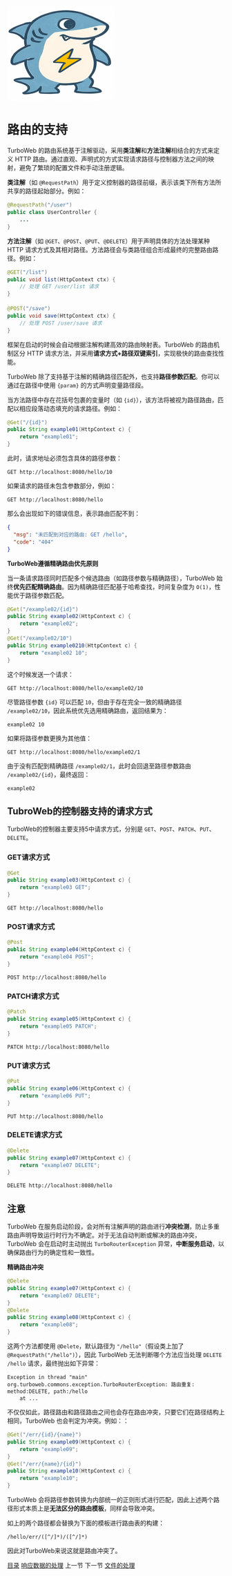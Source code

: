 # <img src="../image/logo.png"/>

# 路由的支持

TurboWeb 的路由系统基于注解驱动，采用**类注解**和**方法注解**相结合的方式来定义 HTTP 路由。通过直观、声明式的方式实现请求路径与控制器方法之间的映射，避免了繁琐的配置文件和手动注册逻辑。

**类注解**（如 `@RequestPath`）用于定义控制器的路径前缀，表示该类下所有方法所共享的路径起始部分。例如：

```java
@RequestPath("/user")
public class UserController {
    ...
}
```

**方法注解**（如 `@GET`、`@POST`、`@PUT`、`@DELETE`）用于声明具体的方法处理某种 HTTP 请求方式及其相对路径。方法路径会与类路径组合形成最终的完整路由路径。例如：

```java
@GET("/list")
public void list(HttpContext ctx) {
    // 处理 GET /user/list 请求
}

@POST("/save")
public void save(HttpContext ctx) {
    // 处理 POST /user/save 请求
}
```

框架在启动的时候会自动根据注解构建高效的路由映射表。TurboWeb 的路由机制区分 HTTP 请求方法，并采用**请求方式+路径双键索引**，实现极快的路由查找性能。

TurboWeb 除了支持基于注解的精确路径匹配外，也支持**路径参数匹配**。你可以通过在路径中使用 `{param}` 的方式声明变量路径段。

当方法路径中存在花括号包裹的变量时（如 `{id}`），该方法将被视为路径路由，匹配以相应段落动态填充的请求路径。例如：

```java
@Get("/{id}")
public String example01(HttpContext c) {
    return "example01";
}
```

此时，请求地址必须包含具体的路径参数：

```http
GET http://localhost:8080/hello/10
```

如果请求的路径未包含参数部分，例如：

```http
GET http://localhost:8080/hello
```

那么会出现如下的错误信息，表示路由匹配不到：

```json
{
  "msg": "未匹配到对应的路由: GET /hello",
  "code": "404"
}
```

**TurboWeb遵循精确路由优先原则**

当一条请求路径同时匹配多个候选路由（如路径参数与精确路径），TurboWeb 始终**优先匹配精确路由**。因为精确路径匹配基于哈希查找，时间复杂度为 `O(1)`，性能优于路径参数匹配。

```java
@Get("/example02/{id}")
public String example02(HttpContext c) {
    return "example02";
}
@Get("/example02/10")
public String example0210(HttpContext c) {
    return "example02 10";
}
```

这个时候发送一个请求：

```http
GET http://localhost:8080/hello/example02/10
```

尽管路径参数 `{id}` 可以匹配 `10`，但由于存在完全一致的精确路径 `/example02/10`，因此系统优先选用精确路由，返回结果为：

```text
example02 10
```

如果将路径参数更换为其他值：

```http
GET http://localhost:8080/hello/example02/1
```

由于没有匹配到精确路径 `/example02/1`，此时会回退至路径参数路由 `/example02/{id}`，最终返回：

```text
example02
```

## TubroWeb的控制器支持的请求方式

TurboWeb的控制器主要支持5中请求方式，分别是 ``GET``、``POST``、``PATCH``、``PUT``、``DELETE``。

### GET请求方式

```java
@Get
public String example03(HttpContext c) {
    return "example03 GET";
}
```

```http
GET http://localhost:8080/hello
```

### POST请求方式

```java
@Post
public String example04(HttpContext c) {
    return "example04 POST";
}
```

```http
POST http://localhost:8080/hello
```

### PATCH请求方式

```java
@Patch
public String example05(HttpContext c) {
    return "example05 PATCH";
}
```

```http
PATCH http://localhost:8080/hello
```

### PUT请求方式

```java
@Put
public String example06(HttpContext c) {
    return "example06 PUT";
}
```

```http
PUT http://localhost:8080/hello
```

### DELETE请求方式

```java
@Delete
public String example07(HttpContext c) {
    return "example07 DELETE";
}
```

```http
DELETE http://localhost:8080/hello
```

## 注意

TurboWeb 在服务启动阶段，会对所有注解声明的路由进行**冲突检测**，防止多重路由声明导致运行时行为不确定。对于无法自动判断或解决的路由冲突，TurboWeb 会在启动时主动抛出 `TurboRouterException` 异常，**中断服务启动**，以确保路由行为的确定性和一致性。

**精确路由冲突**

```java
@Delete
public String example07(HttpContext c) {
    return "example07 DELETE";
}
@Delete
public String example08(HttpContext c) {
    return "example08";
}
```

这两个方法都使用 `@Delete`，默认路径为 `"/hello"`（假设类上加了 `@RequestPath("/hello")`），因此 TurboWeb 无法判断哪个方法应当处理 `DELETE /hello` 请求，最终抛出如下异常：

```text
Exception in thread "main" org.turboweb.commons.exception.TurboRouterException: 路由重复: method:DELETE, path:/hello
	at ...
```

不仅仅如此，路径路由和路径路由之间也会存在路由冲突，只要它们在路径结构上相同，TurboWeb 也会判定为冲突。例如：：

```java
@Get("/err/{id}/{name}")
public String example09(HttpContext c) {
    return "example09";
}
@Get("/err/{name}/{id}")
public String example10(HttpContext c) {
    return "example10";
}
```

TurboWeb 会将路径参数转换为内部统一的正则形式进行匹配，因此上述两个路径形式本质上是**无法区分的路由模板**，同样会导致冲突。

如上的两个路径都会替换为下面的模板进行路由表的构建：

```text
/hello/err/([^/]*)/([^/]*)
```

因此对TurboWeb来说这就是路由冲突了。



[目录](./guide.md) [响应数据的处理](./response.md) 上一节 下一节 [文件的处理](./file.md)
